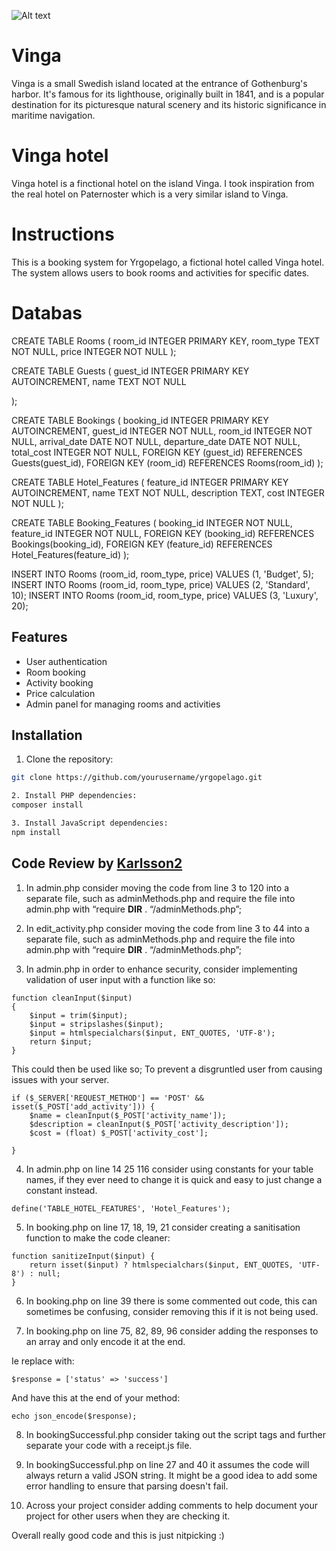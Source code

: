 ![Alt text](https://media.giphy.com/media/3oKIPaGG4PDQgQDFZe/giphy.gif)

# Vinga

Vinga is a small Swedish island located at the entrance of Gothenburg's harbor. It's famous for its lighthouse, originally built in 1841, and is a popular destination for its picturesque natural scenery and its historic significance in maritime navigation.

# Vinga hotel

Vinga hotel is a finctional hotel on the island Vinga. I took inspiration from the real hotel on Paternoster which is a very similar island to Vinga.

# Instructions

This is a booking system for Yrgopelago, a fictional hotel called Vinga hotel. The system allows users to book rooms and activities for specific dates.

# Databas

CREATE TABLE Rooms (
    room_id INTEGER PRIMARY KEY,
    room_type TEXT NOT NULL,
    price INTEGER NOT NULL 
);

CREATE TABLE Guests (
    guest_id INTEGER PRIMARY KEY AUTOINCREMENT,
    name TEXT NOT NULL
    
);

CREATE TABLE Bookings (
    booking_id INTEGER PRIMARY KEY AUTOINCREMENT,
    guest_id INTEGER NOT NULL,
    room_id INTEGER NOT NULL,
    arrival_date DATE NOT NULL,
    departure_date DATE NOT NULL,
    total_cost INTEGER NOT NULL,
    FOREIGN KEY (guest_id) REFERENCES Guests(guest_id),
    FOREIGN KEY (room_id) REFERENCES Rooms(room_id)
);


CREATE TABLE Hotel_Features (
    feature_id INTEGER PRIMARY KEY AUTOINCREMENT,
    name TEXT NOT NULL,
    description TEXT,
    cost INTEGER NOT NULL
);

CREATE TABLE Booking_Features (
    booking_id INTEGER NOT NULL,
    feature_id INTEGER NOT NULL,
    FOREIGN KEY (booking_id) REFERENCES Bookings(booking_id),
    FOREIGN KEY (feature_id) REFERENCES Hotel_Features(feature_id)
);

INSERT INTO Rooms (room_id, room_type, price) VALUES (1, 'Budget', 5);
INSERT INTO Rooms (room_id, room_type, price) VALUES (2, 'Standard', 10);
INSERT INTO Rooms (room_id, room_type, price) VALUES (3, 'Luxury', 20);

## Features

-   User authentication
-   Room booking
-   Activity booking
-   Price calculation
-   Admin panel for managing rooms and activities

## Installation

1. Clone the repository:

```sh
git clone https://github.com/yourusername/yrgopelago.git

2. Install PHP dependencies:
composer install

3. Install JavaScript dependencies:
npm install

```

## Code Review by [Karlsson2](https://github.com/Karlsson2)

1. In admin.php consider moving the code from line 3 to 120 into a separate file, such as adminMethods.php and require the file into admin.php with “require __DIR__ . “/adminMethods.php”;

2. In edit_activity.php consider moving the code from line 3 to 44 into a separate file, such as adminMethods.php and require the file into admin.php with “require __DIR__ . “/adminMethods.php”; 

3. In admin.php in order to enhance security, consider implementing validation of user input with a function like so:
```
function cleanInput($input)
{
    $input = trim($input);
    $input = stripslashes($input);
    $input = htmlspecialchars($input, ENT_QUOTES, 'UTF-8');
    return $input;
}
```

This could then be used like so;
To prevent a disgruntled user from causing issues with your server.

```
if ($_SERVER['REQUEST_METHOD'] == 'POST' && isset($_POST['add_activity'])) {
    $name = cleanInput($_POST['activity_name']);
    $description = cleanInput($_POST['activity_description']);
    $cost = (float) $_POST['activity_cost'];

}
```


4. In admin.php on line 14 25 116 consider using constants for your table names, if they ever need to change it is quick and easy to just change a constant instead.

```
define('TABLE_HOTEL_FEATURES', 'Hotel_Features');
```


5. In booking.php on line 17, 18, 19, 21 consider creating a sanitisation function to make the code cleaner: 

```
function sanitizeInput($input) {
    return isset($input) ? htmlspecialchars($input, ENT_QUOTES, 'UTF-8') : null;
}
```

6. In booking.php on line 39 there is some commented out code, this can sometimes be confusing, consider removing this if it is not being used. 


7. In booking.php on line 75, 82, 89, 96 consider adding the responses to an array and only encode it at the end. 

Ie replace with: 
```
$response = ['status' => 'success']
```
And have this at the end of your method: 
```
echo json_encode($response);
```

8. In bookingSuccessful.php consider taking out the script tags and further separate your code with a receipt.js file.

9. In bookingSuccessful.php on line 27 and 40 it assumes the code will always return a valid JSON string. It might be a good idea to add some error handling to ensure that parsing doesn't fail.

10. Across your project consider adding comments to help document your project for other users when they are checking it.


Overall really good code and this is just nitpicking :) 
